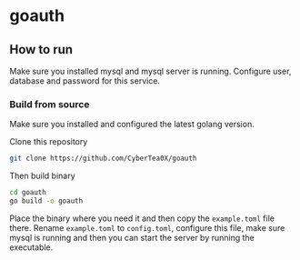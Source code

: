 # goauth

## How to run

Make sure you installed mysql and mysql server is running.
Configure user, database and password for this service.

### Build from source

Make sure you installed and configured the latest golang version.

Clone this repository

```bash
git clone https://github.com/CyberTea0X/goauth
```

Then build binary

```bash
cd goauth
go build -o goauth
```

Place the binary where you need it and then copy the `example.toml` file there.
Rename `example.toml` to `config.toml`, configure this file, make sure mysql is running
and then you can start the server by running the executable.
